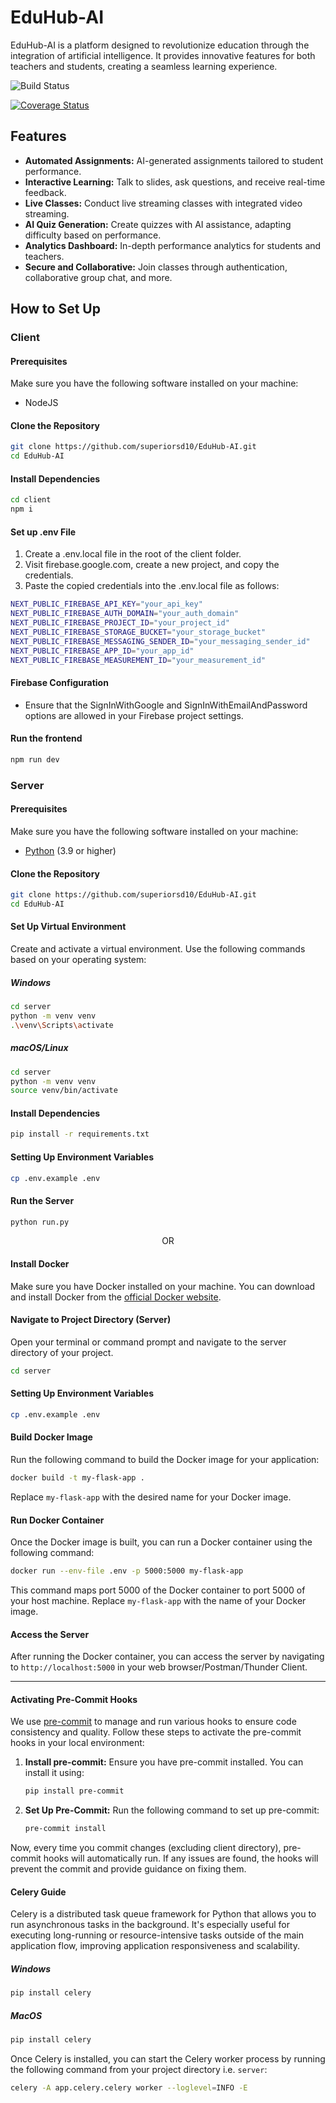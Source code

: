 # EduHub-AI

EduHub-AI is a platform designed to revolutionize education through the integration of artificial intelligence. It provides innovative features for both teachers and students, creating a seamless learning experience.

![Build Status](https://github.com/superiorsd10/EduHub-AI/actions/workflows/ci.yml/badge.svg)

[![Coverage Status](https://coveralls.io/repos/github/superiorsd10/EduSmart/badge.svg?branch=main)](https://coveralls.io/github/superiorsd10/EduSmart?branch=main)

## Features

- **Automated Assignments:** AI-generated assignments tailored to student performance.
- **Interactive Learning:** Talk to slides, ask questions, and receive real-time feedback.
- **Live Classes:** Conduct live streaming classes with integrated video streaming.
- **AI Quiz Generation:** Create quizzes with AI assistance, adapting difficulty based on performance.
- **Analytics Dashboard:** In-depth performance analytics for students and teachers.
- **Secure and Collaborative:** Join classes through authentication, collaborative group chat, and more.

## How to Set Up

### Client
#### Prerequisites
Make sure you have the following software installed on your machine:
- NodeJS
#### Clone the Repository
```bash
git clone https://github.com/superiorsd10/EduHub-AI.git
cd EduHub-AI
```
#### Install Dependencies
```bash
cd client
npm i
```
#### Set up .env File
1. Create a .env.local file in the root of the client folder.
2. Visit firebase.google.com, create a new project, and copy the credentials.
3. Paste the copied credentials into the .env.local file as follows:
```bash
NEXT_PUBLIC_FIREBASE_API_KEY="your_api_key"
NEXT_PUBLIC_FIREBASE_AUTH_DOMAIN="your_auth_domain"
NEXT_PUBLIC_FIREBASE_PROJECT_ID="your_project_id"
NEXT_PUBLIC_FIREBASE_STORAGE_BUCKET="your_storage_bucket"
NEXT_PUBLIC_FIREBASE_MESSAGING_SENDER_ID="your_messaging_sender_id"
NEXT_PUBLIC_FIREBASE_APP_ID="your_app_id"
NEXT_PUBLIC_FIREBASE_MEASUREMENT_ID="your_measurement_id"

```
#### Firebase Configuration
- Ensure that the SignInWithGoogle and SignInWithEmailAndPassword options are allowed in your Firebase project settings.

#### Run the frontend
```bash
npm run dev
```

### Server

#### Prerequisites

Make sure you have the following software installed on your machine:

- [Python](https://www.python.org/) (3.9 or higher)

#### Clone the Repository

```bash
git clone https://github.com/superiorsd10/EduHub-AI.git
cd EduHub-AI
```

#### Set Up Virtual Environment

Create and activate a virtual environment. Use the following commands based on your operating system:

##### Windows

```bash
cd server
python -m venv venv
.\venv\Scripts\activate
```

##### macOS/Linux

```bash
cd server
python -m venv venv
source venv/bin/activate
```

#### Install Dependencies

```bash
pip install -r requirements.txt
```

#### Setting Up Environment Variables

```bash
cp .env.example .env
```

#### Run the Server

```bash
python run.py
```

<p align="center">OR</p>

#### Install Docker

Make sure you have Docker installed on your machine. You can download and install Docker from the [official Docker website](https://www.docker.com/).

#### Navigate to Project Directory (Server)

Open your terminal or command prompt and navigate to the server directory of your project.

```bash
cd server
```

#### Setting Up Environment Variables

```bash
cp .env.example .env
```

#### Build Docker Image

Run the following command to build the Docker image for your application:

```bash
docker build -t my-flask-app .
```

Replace `my-flask-app` with the desired name for your Docker image.

#### Run Docker Container

Once the Docker image is built, you can run a Docker container using the following command:

```bash
docker run --env-file .env -p 5000:5000 my-flask-app
```

This command maps port 5000 of the Docker container to port 5000 of your host machine. Replace `my-flask-app` with the name of your Docker image.

#### Access the Server

After running the Docker container, you can access the server by navigating to `http://localhost:5000` in your web browser/Postman/Thunder Client.

---

#### Activating Pre-Commit Hooks

We use [pre-commit](https://pre-commit.com/) to manage and run various hooks to ensure code consistency and quality. Follow these steps to activate the pre-commit hooks in your local environment:

1. **Install pre-commit:**
    Ensure you have pre-commit installed. You can install it using:

    ```bash
    pip install pre-commit
    ```

2. **Set Up Pre-Commit:**
    Run the following command to set up pre-commit:

    ```bash
    pre-commit install
    ```

Now, every time you commit changes (excluding client directory), pre-commit hooks will automatically run. If any issues are found, the hooks will prevent the commit and provide guidance on fixing them.

#### Celery Guide

Celery is a distributed task queue framework for Python that allows you to run asynchronous tasks in the background. It's especially useful for executing long-running or resource-intensive tasks outside of the main application flow, improving application responsiveness and scalability.

##### Windows

```bash
pip install celery
```

##### MacOS

```bash
pip install celery
```

Once Celery is installed, you can start the Celery worker process by running the following command from your project directory i.e. `server`:

```bash
celery -A app.celery.celery worker --loglevel=INFO -E
```
